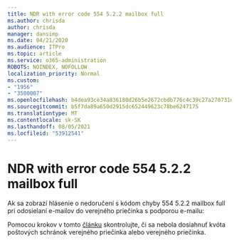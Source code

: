 ```yaml
---
title: NDR with error code 554 5.2.2 mailbox full
ms.author: chrisda
author: chrisda
manager: dansimp
ms.date: 04/21/2020
ms.audience: ITPro
ms.topic: article
ms.service: o365-administration
ROBOTS: NOINDEX, NOFOLLOW
localization_priority: Normal
ms.custom:
- "1956"
- "3500007"
ms.openlocfilehash: b4dea93ce34a836180d26b5e2672cbdb776c4c39c27a270731d52ceea5bd319f
ms.sourcegitcommit: b5f7da89a650d2915dc652449623c78be6247175
ms.translationtype: MT
ms.contentlocale: sk-SK
ms.lasthandoff: 08/05/2021
ms.locfileid: "53912541"
---
```

# <a name="ndr-with-error-code-554-522-mailbox-full"></a>NDR with error code 554 5.2.2 mailbox full

Ak sa zobrazí hlásenie o nedoručení s kódom chyby 554 5.2.2 mailbox full pri odosielaní e-mailov do verejného priečinka s podporou e-mailu:  

Pomocou krokov v tomto [článku](https://aka.ms/554522) skontrolujte, či sa nebola dosiahnuť kvóta poštových schránok verejného priečinka alebo verejného priečinka.
